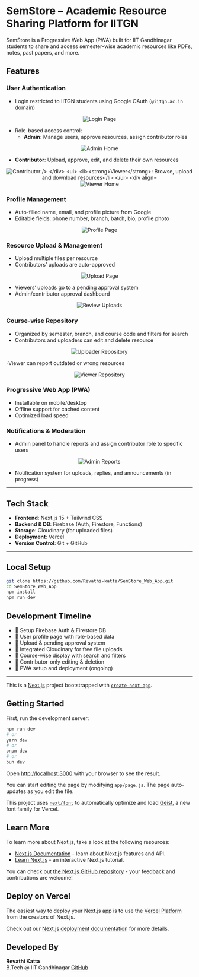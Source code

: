 #  SemStore – Academic Resource Sharing Platform for IITGN

SemStore is a Progressive Web App (PWA) built for IIT Gandhinagar students to share and access semester-wise academic resources like PDFs, notes, past papers, and more.

##  Features

###  User Authentication
- Login restricted to IITGN students using Google OAuth (`@iitgn.ac.in` domain)
  
<div align="center">
  <img src="interfaceScreenshots/loginPage.png" alt="Login Page"/>
</div>

- Role-based access control:
  - **Admin**: Manage users, approve resources, assign contributor roles
<div align="center">
  <img src="interfaceScreenshots/adminHome.png" alt="Admin Home" />
</div>

  - **Contributor**: Upload, approve, edit, and delete their own resources
<div align="center">
  <img src="interfaceScreenshots/contributorHome.png" alt="Contributor />
</div>    
  
  - **Viewer**: Browse, upload and download resources
<div align="center">
  <img src="interfaceScreenshots/viewerHome.png" alt="Viewer Home"/>
</div>



###  Profile Management
- Auto-filled name, email, and profile picture from Google
- Editable fields: phone number, branch, batch, bio, profile photo
<div align="center">
  <img src="interfaceScreenshots/profilePage.png" alt="Profile Page"/ >
</div>

###  Resource Upload & Management
- Upload multiple files per resource
- Contributors’ uploads are auto-approved
<div align="center">
  <img src="interfaceScreenshots/uploadPage.png" alt="Upload Page"/>
</div>

- Viewers’ uploads go to a pending approval system
- Admin/contributor approval dashboard
<div align="center">
  <img src="interfaceScreenshots/reviewUploads.png" alt="Review Uploads"/>
</div>

###  Course-wise Repository
- Organized by semester, branch, and course code and filters for search
- Contributors and uploaders can edit and delete resource
<div align="center">
  <img src="interfaceScreenshots/uploaderRepository.png" alt="Uploader Repository"/ >
</div>

-Viewer can report outdated or wrong resources
<div align="center">
  <img src="interfaceScreenshots/viewerRepository.png" alt="Viewer Repository"/>
</div>

###  Progressive Web App (PWA)
- Installable on mobile/desktop
- Offline support for cached content
- Optimized load speed

###  Notifications & Moderation 
- Admin panel to handle reports and assign contributor role to specific users
<div align="center">
  <img src="interfaceScreenshots/adminReports.png" alt="Admin Reports"/>
</div>

- Notification system for uploads, replies, and announcements (in progress)

---

## Tech Stack

- **Frontend**: Next.js 15 + Tailwind CSS
- **Backend & DB**: Firebase (Auth, Firestore, Functions)
- **Storage**: Cloudinary (for uploaded files)
- **Deployment**: Vercel
- **Version Control**: Git + GitHub

---

##  Local Setup

```bash
git clone https://github.com/Revathi-katta/SemStore_Web_App.git
cd SemStore_Web_App
npm install
npm run dev
```


##  Development Timeline

- 🔹 Setup Firebase Auth & Firestore DB
- 🔹 User profile page with role-based data
- 🔹 Upload & pending approval system
- 🔹 Integrated Cloudinary for free file uploads
- 🔹 Course-wise display with search and filters
- 🔹 Contributor-only editing & deletion
- 🔹 PWA setup and deployment (ongoing)

---
This is a [Next.js](https://nextjs.org) project bootstrapped with [`create-next-app`](https://github.com/vercel/next.js/tree/canary/packages/create-next-app).

## Getting Started

First, run the development server:

```bash
npm run dev
# or
yarn dev
# or
pnpm dev
# or
bun dev
```

Open [http://localhost:3000](http://localhost:3000) with your browser to see the result.

You can start editing the page by modifying `app/page.js`. The page auto-updates as you edit the file.

This project uses [`next/font`](https://nextjs.org/docs/app/building-your-application/optimizing/fonts) to automatically optimize and load [Geist](https://vercel.com/font), a new font family for Vercel.

## Learn More

To learn more about Next.js, take a look at the following resources:

- [Next.js Documentation](https://nextjs.org/docs) - learn about Next.js features and API.
- [Learn Next.js](https://nextjs.org/learn) - an interactive Next.js tutorial.

You can check out [the Next.js GitHub repository](https://github.com/vercel/next.js) - your feedback and contributions are welcome!

## Deploy on Vercel

The easiest way to deploy your Next.js app is to use the [Vercel Platform](https://vercel.com/new?utm_medium=default-template&filter=next.js&utm_source=create-next-app&utm_campaign=create-next-app-readme) from the creators of Next.js.

Check out our [Next.js deployment documentation](https://nextjs.org/docs/app/building-your-application/deploying) for more details.



##  Developed By

**Revathi Katta**  
B.Tech @ IIT Gandhinagar
[GitHub](https://github.com/Revathi-katta)

